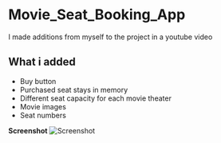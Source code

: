 # Movie_Seat_Booking_App
I made additions from myself to the project in a youtube video


## What i added
* Buy button
* Purchased seat stays in memory
* Different seat capacity for each movie theater
* Movie images
* Seat numbers

**Screenshot**
![Screenshot](https://i.ibb.co/m0QYhz4/cinema-Booking.png)

